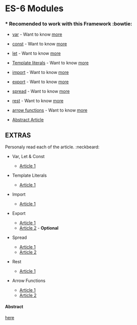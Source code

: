 # ES-6 Modules 
### * Recomended to work with this Framework :bowtie:

* [var](https://developer.mozilla.org/en-US/docs/Web/JavaScript/Reference/Statements/var) - Want to know [more](#extras)
* [const](https://developer.mozilla.org/en-US/docs/Web/JavaScript/Reference/Statements/const) - Want to know [more](#extras)
* [let](https://developer.mozilla.org/en-US/docs/Web/JavaScript/Reference/Statements/let) - Want to know [more](#extras)

* [Template literals](https://developer.mozilla.org/en-US/docs/Web/JavaScript/Reference/Template_literals) - Want to know [more](#extras)

* [import](https://developer.mozilla.org/en-US/docs/Web/JavaScript/Reference/Statements/import) - Want to know [more](#extras)
* [export](https://developer.mozilla.org/en-US/docs/web/javascript/reference/statements/export) - Want to know [more](#extras)

* [spread](https://developer.mozilla.org/en-US/docs/Web/JavaScript/Reference/Operators/Spread_syntax) - Want to know [more](#extras)
* [rest]( https://developer.mozilla.org/en-US/docs/Web/JavaScript/Reference/Functions/rest_parameters) - Want to know [more](#extras)

* [arrow functions](https://developer.mozilla.org/en-US/docs/Web/JavaScript/Reference/Functions/Arrow_functions) - Want to know [more](#extras)

* [Abstract Article](#abstract)

## EXTRAS
Personaly read each of the article. :neckbeard:

* Var, Let & Const
  - [Article 1](https://medium.com/javascript-scene/javascript-es6-var-let-or-const-ba58b8dcde75) 

* Template Literals
  - [Article 1](https://medium.com/@abhaytalreja/javascript-what-is-es6-template-literals-f2cadfca925a)

* Import
  - [Article 1](https://medium.com/@thejasonfile/a-simple-intro-to-javascript-imports-and-exports-389dd53c3fac)

* Export
  - [Article 1](https://medium.com/@martinnovk_22870/using-javascript-es6-import-export-modules-in-chrome-extensions-f63a3a0d2736)
  - [Article 2](https://medium.com/@netxm/what-is-tree-shaking-de7c6be5cadd) - **Optional**

* Spread
  - [Article 1](https://davidwalsh.name/spread-operator)
  - [Article 2](https://dmitripavlutin.com/how-three-dots-changed-javascript/)

* Rest
  - [Article 1](https://codeburst.io/use-es2015-object-rest-operator-to-omit-properties-38a3ecffe90)

* Arrow Functions
  - [Article 1](https://hackernoon.com/javascript-es6-arrow-functions-and-lexical-this-f2a3e2a5e8c4)
  - [Article 2](https://medium.freecodecamp.org/arrow-functions-in-javascript-2f8bf7df5077)

#### Abstract
[here](https://medium.freecodecamp.org/make-your-code-cleaner-shorter-and-easier-to-read-es6-tips-and-tricks-afd4ce25977c)


